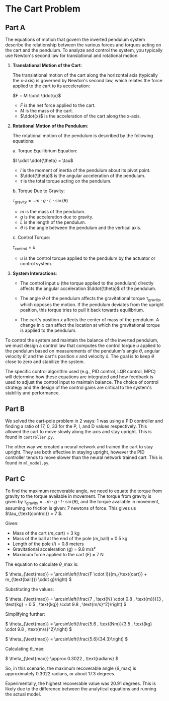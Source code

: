 # The Cart Problem

## Part A

The equations of motion that govern the inverted pendulum system describe the relationship between the various forces and torques acting on the cart and the pendulum. To analyze and control the system, you typically use Newton's second law for translational and rotational motion.

1. **Translational Motion of the Cart**:

   The translational motion of the cart along the horizontal axis (typically the x-axis) is governed by Newton's second law, which relates the force applied to the cart to its acceleration:

   $F = M \cdot \ddot{x}$

   - $F$ is the net force applied to the cart.
   - $M$ is the mass of the cart.
   - $\ddot{x}$ is the acceleration of the cart along the x-axis.

2. **Rotational Motion of the Pendulum**:

   The rotational motion of the pendulum is described by the following equations:

   a. Torque Equilibrium Equation:

   $I \cdot \ddot{\theta} = \tau$

   - $I$ is the moment of inertia of the pendulum about its pivot point.
   - $\ddot{\theta}$ is the angular acceleration of the pendulum.
   - $\tau$ is the total torque acting on the pendulum.

   b. Torque Due to Gravity:

   $\tau_{\text{gravity}} = -m \cdot g \cdot L \cdot \sin(\theta)$

   - $m$ is the mass of the pendulum.
   - $g$ is the acceleration due to gravity.
   - $L$ is the length of the pendulum.
   - $\theta$ is the angle between the pendulum and the vertical axis.

   c. Control Torque:

   $\tau_{\text{control}} = u$

   - $u$ is the control torque applied to the pendulum by the actuator or control system.

3. **System Interactions**:

   - The control input $u$ (the torque applied to the pendulum) directly affects the angular acceleration $\ddot{\theta}$ of the pendulum.

   - The angle $\theta$ of the pendulum affects the gravitational torque $\tau_{\text{gravity}}$, which opposes the motion. If the pendulum deviates from the upright position, this torque tries to pull it back towards equilibrium.

   - The cart's position $x$ affects the center of mass of the pendulum. A change in $x$ can affect the location at which the gravitational torque is applied to the pendulum.

To control the system and maintain the balance of the inverted pendulum, we must design a control law that computes the control torque $u$ applied to the pendulum based on measurements of the pendulum's angle $\theta$, angular velocity $\dot{\theta}$, and the cart's position $x$ and velocity $\dot{x}$. The goal is to keep $\theta$ close to zero and stabilize the system.

The specific control algorithm used (e.g., PID control, LQR control, MPC) will determine how these equations are integrated and how feedback is used to adjust the control input to maintain balance. The choice of control strategy and the design of the control gains are critical to the system's stability and performance.

## Part B

We solved the cart-pole problem in 2 ways: 1 was using a PID controller and finding a ratio of 17, 0, 33 for the P, I, and D values respectively. This allowed the cart to move slowly along the axis and stay upright. This is found in `controller.py`.

The other way we created a neural network and trained the cart to stay upright. They are both effective in staying upright, however the PID controller tends to move slower than the neural network trained cart. This is found in `ml_model.py`.

## Part C

To find the maximum recoverable angle, we need to equate the torque from gravity to the torque available in movement. The torque from gravity is given by $\tau_{\text{gravity}} = -m \cdot g \cdot l \cdot \sin(\theta)$, and the torque available in movement, assuming no friction is given: 7 newtons of force. This gives us $\tau\_{\text{control}} = 7 $.

Given:

- Mass of the cart ($m\_{\text{cart}}$) = 3 kg
- Mass of the ball at the end of the pole ($m\_{\text{ball}}$) = 0.5 kg
- Length of the pole ($l$) = 0.8 meters
- Gravitational acceleration ($g$) = 9.8 m/s²
- Maximum force applied to the cart ($F$) = 7 N

The equation to calculate $\theta\_{\text{max}}$ is:

$
\theta_{\text{max}} = \arcsin\left(\frac{F \cdot l}{(m_{\text{cart}} + m\_{\text{ball}}) \cdot g}\right)
$

Substituting the values:

$
\theta_{\text{max}} = \arcsin\left(\frac{7 \, \text{N} \cdot 0.8 \, \text{m}}{(3 \, \text{kg} + 0.5 \, \text{kg}) \cdot 9.8 \, \text{m/s}^2}\right)
$

Simplifying further:

$
\theta_{\text{max}} = \arcsin\left(\frac{5.6 \, \text{Nm}}{3.5 \, \text{kg} \cdot 9.8 \, \text{m/s}^2}\right)
$

$
\theta_{\text{max}} = \arcsin\left(\frac{5.6}{34.3}\right)
$

Calculating $\theta\_{\text{max}}$:

$
\theta_{\text{max}} \approx 0.3022 \, \text{radians}
$

So, in this scenario, the maximum recoverable angle ($\theta\_{\text{max}}$) is approximately 0.3022 radians, or about 17.3 degrees.

Experimentally, the highest recoverable value was 20.91 degrees. This is likely due to the difference between the analytical equations and running the actual model.

